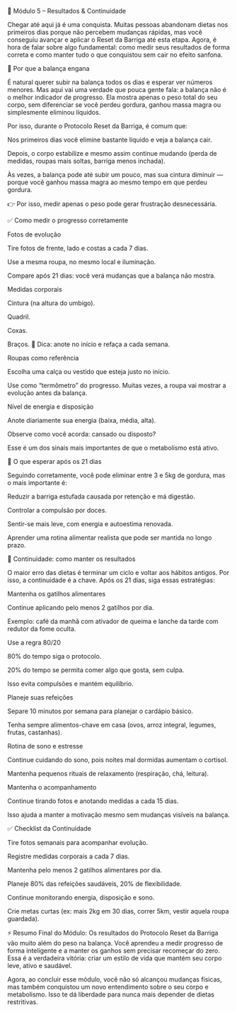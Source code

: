 📘 Módulo 5 – Resultados & Continuidade

Chegar até aqui já é uma conquista. Muitas pessoas abandonam dietas nos primeiros dias porque não percebem mudanças rápidas, mas você conseguiu avançar e aplicar o Reset da Barriga até esta etapa. Agora, é hora de falar sobre algo fundamental: como medir seus resultados de forma correta e como manter tudo o que conquistou sem cair no efeito sanfona.

🔑 Por que a balança engana

É natural querer subir na balança todos os dias e esperar ver números menores. Mas aqui vai uma verdade que pouca gente fala: a balança não é o melhor indicador de progresso.
Ela mostra apenas o peso total do seu corpo, sem diferenciar se você perdeu gordura, ganhou massa magra ou simplesmente eliminou líquidos.

Por isso, durante o Protocolo Reset da Barriga, é comum que:

Nos primeiros dias você elimine bastante líquido e veja a balança cair.

Depois, o corpo estabilize e mesmo assim continue mudando (perda de medidas, roupas mais soltas, barriga menos inchada).

Às vezes, a balança pode até subir um pouco, mas sua cintura diminuir — porque você ganhou massa magra ao mesmo tempo em que perdeu gordura.

👉 Por isso, medir apenas o peso pode gerar frustração desnecessária.

✅ Como medir o progresso corretamente

Fotos de evolução

Tire fotos de frente, lado e costas a cada 7 dias.

Use a mesma roupa, no mesmo local e iluminação.

Compare após 21 dias: você verá mudanças que a balança não mostra.

Medidas corporais

Cintura (na altura do umbigo).

Quadril.

Coxas.

Braços.
📌 Dica: anote no início e refaça a cada semana.

Roupas como referência

Escolha uma calça ou vestido que esteja justo no início.

Use como “termômetro” do progresso. Muitas vezes, a roupa vai mostrar a evolução antes da balança.

Nível de energia e disposição

Anote diariamente sua energia (baixa, média, alta).

Observe como você acorda: cansado ou disposto?

Esse é um dos sinais mais importantes de que o metabolismo está ativo.

🔑 O que esperar após os 21 dias

Seguindo corretamente, você pode eliminar entre 3 e 5kg de gordura, mas o mais importante é:

Reduzir a barriga estufada causada por retenção e má digestão.

Controlar a compulsão por doces.

Sentir-se mais leve, com energia e autoestima renovada.

Aprender uma rotina alimentar realista que pode ser mantida no longo prazo.

🔄 Continuidade: como manter os resultados

O maior erro das dietas é terminar um ciclo e voltar aos hábitos antigos. Por isso, a continuidade é a chave.
Após os 21 dias, siga essas estratégias:

Mantenha os gatilhos alimentares

Continue aplicando pelo menos 2 gatilhos por dia.

Exemplo: café da manhã com ativador de queima e lanche da tarde com redutor da fome oculta.

Use a regra 80/20

80% do tempo siga o protocolo.

20% do tempo se permita comer algo que gosta, sem culpa.

Isso evita compulsões e mantém equilíbrio.

Planeje suas refeições

Separe 10 minutos por semana para planejar o cardápio básico.

Tenha sempre alimentos-chave em casa (ovos, arroz integral, legumes, frutas, castanhas).

Rotina de sono e estresse

Continue cuidando do sono, pois noites mal dormidas aumentam o cortisol.

Mantenha pequenos rituais de relaxamento (respiração, chá, leitura).

Mantenha o acompanhamento

Continue tirando fotos e anotando medidas a cada 15 dias.

Isso ajuda a manter a motivação mesmo sem mudanças visíveis na balança.

✅ Checklist da Continuidade

 Tire fotos semanais para acompanhar evolução.

 Registre medidas corporais a cada 7 dias.

 Mantenha pelo menos 2 gatilhos alimentares por dia.

 Planeje 80% das refeições saudáveis, 20% de flexibilidade.

 Continue monitorando energia, disposição e sono.

 Crie metas curtas (ex: mais 2kg em 30 dias, correr 5km, vestir aquela roupa guardada).

⚡ Resumo Final do Módulo:
Os resultados do Protocolo Reset da Barriga vão muito além do peso na balança. Você aprendeu a medir progresso de forma inteligente e a manter os ganhos sem precisar recomeçar do zero. Essa é a verdadeira vitória: criar um estilo de vida que mantém seu corpo leve, ativo e saudável.

Agora, ao concluir esse módulo, você não só alcançou mudanças físicas, mas também conquistou um novo entendimento sobre o seu corpo e metabolismo. Isso te dá liberdade para nunca mais depender de dietas restritivas.